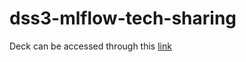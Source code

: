 # dss3-mlflow-tech-sharing

Deck can be accessed through this [link](https://docs.google.com/presentation/d/1wCWjh-yd0ZX8o6xzudpj0IC2M23U5rDDQRXuHDERV3w/edit#slide=id.p1)
